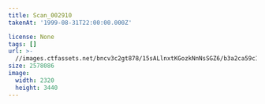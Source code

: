 ```yaml
---
title: Scan_002910
takenAt: '1999-08-31T22:00:00.000Z'

license: None
tags: []
url: >-
  //images.ctfassets.net/bncv3c2gt878/15sALlnxtKGozkNnNsSGZ6/b3a2ca59c1cdc1c88222e7c15318f790/scan_002910_14688317201_o
size: 2578086
image:
  width: 2320
  height: 3440
---
```

